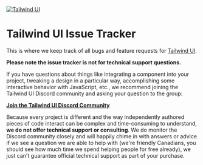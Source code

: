 [![Tailwind UI](https://tailwindui.com/img/tailwindui-logo-on-white.svg)](https://tailwindui.com)

# Tailwind UI Issue Tracker

This is where we keep track of all bugs and feature requests for [Tailwind UI](https://tailwindui.com).

**Please note the issue tracker is not for technical support questions.**

If you have questions about things like integrating a component into your project, tweaking a design in a particular way, accomplishing some interactive behavior with JavaScript, etc., we recommend joining the Tailwind UI Discord community and asking your question to the group:

**[Join the Tailwind UI Discord Community](https://tailwindui.com/discord)**

Because every project is different and the way independently authored pieces of code interact can be complex and time-consuming to understand, **we do not offer technical support or consulting**. We do monitor the Discord community closely and will happily chime in with answers or advice if we see a question we are able to help with (we're friendly Canadians, you should see how much time we spend helping people for free already), we just can't guarantee official technical support as part of your purchase.
